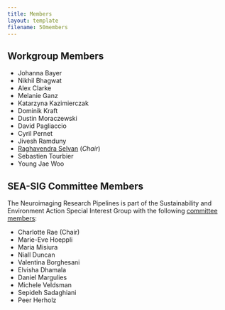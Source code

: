 ```yaml
---
title: Members
layout: template
filename: 50members
--- 
```


## Workgroup Members

* Johanna Bayer
* Nikhil Bhagwat 
* Alex Clarke
* Melanie Ganz 
* Katarzyna Kazimierczak
* Dominik Kraft 
* Dustin Moraczewski
* David Pagliaccio
* Cyril Pernet 
* Jivesh Ramduny 
* [Raghavendra Selvan](raghavian.github.io/) (*Chair*)
* Sebastien Tourbier
* Young Jae Woo

## SEA-SIG Committee Members
The Neuroimaging Research Pipelines is part of the Sustainability and Environment Action Special Interest Group with the following [committee members](https://ohbm-environment.org/team/):

* Charlotte Rae (Chair)
* Marie-Eve Hoeppli
* Maria Misiura
* Niall Duncan
* Valentina Borghesani
* Elvisha Dhamala
* Daniel Margulies
* Michele Veldsman
* Sepideh Sadaghiani
* Peer Herholz

